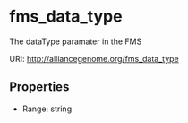# fms_data_type

The dataType paramater in the FMS

URI: http://alliancegenome.org/fms_data_type



<!-- no inheritance hierarchy -->


## Properties

 * Range: string


